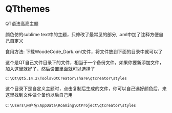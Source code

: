 # QTthemes
QT语法高亮主题

颜色仿的sublime text中的主题，只修改了最常见的部分, .xml中加了注释方便自己自定义

食用方法: 下载WoodeCode_Dark.xml文件，将文件放到下面的目录中就可以了

这个是QT自己文件目录下的文件，相当于一个备份文件，如果你要新添加文件，加入这里就好了，然后设置里面就可以选择了
```
C:\Qt\Qt5.14.2\Tools\QtCreator\share\qtcreator\styles
```

这个目录下是自定义主题时，点击复制后生成的文件，你可以自己选好颜色后，来这里找到文件做个备份以后自己用
```
C:\Users\用户名\AppData\Roaming\QtProject\qtcreator\styles
```
